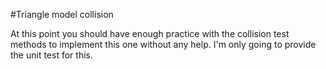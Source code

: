 #Triangle model collision

At this point you should have enough practice with the collision test methods to implement this one without any help. I'm only going to provide the unit test for this.